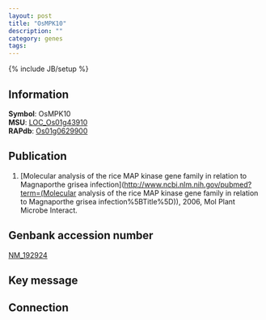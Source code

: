 ```yaml
---
layout: post
title: "OsMPK10"
description: ""
category: genes
tags: 
---
```

{% include JB/setup %}

## Information
__Symbol__: OsMPK10  
__MSU__: [LOC_Os01g43910](http://rice.plantbiology.msu.edu/cgi-bin/ORF_infopage.cgi?orf=LOC_Os01g43910)  
__RAPdb__: [Os01g0629900](http://rapdb.dna.affrc.go.jp/viewer/gbrowse_details/irgsp1?name=Os01g0629900)  

## Publication
1. [Molecular analysis of the rice MAP kinase gene family in relation to Magnaporthe grisea infection](http://www.ncbi.nlm.nih.gov/pubmed?term=(Molecular analysis of the rice MAP kinase gene family in relation to Magnaporthe grisea infection%5BTitle%5D)), 2006, Mol Plant Microbe Interact.

## Genbank accession number
[NM_192924](http://www.ncbi.nlm.nih.gov/nuccore/NM_192924)

## Key message

## Connection


